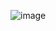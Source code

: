 ![image](https://github.com/dennys3mf/facemash/assets/70309655/046c046e-0212-4619-a738-072de1379653)<p>
  <img url="">
</p>
